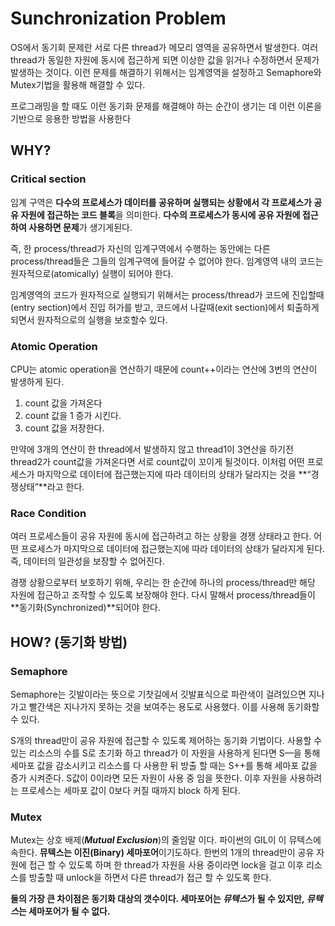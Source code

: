 # Sunchronization Problem

OS에서 동기회 문제란 서로 다른 thread가 메모리 영역을 공유하면서 발생한다. 여러 thread가 동일한 자원에 동시에 접근하게 되면 이상한 값을 읽거나 수정하면서 문제가 발생하는 것이다. 이런 문제를 해결하기 위해서는 임계영역을 설정하고 Semaphore와 Mutex기법을 활용해 해결할 수 있다.

프로그래밍을 할 때도 이런 동기화 문제를 해결해야 하는 순간이 생기는 데 이런 이론을 기반으로 응용한 방법을 사용한다

## WHY?

### **Critical section**

임계 구역은 **다수의 프로세스가 데이터를 공유하며 실행되는 상황에서 각 프로세스가 공유 자원에 접근하는 코드 블록**을 의미한다. **다수의 프로세스가 동시에 공유 자원에 접근하여 사용하면 문제**가 생기게된다.

즉, 한 process/thread가 자신의 임계구역에서 수행하는 동안에는 다른 process/thread들은 그들의 임계구역에 들어갈 수 없어야 한다. 임계영역 내의 코드는 원자적으로(atomically) 실행이 되어야 한다.

임계영역의 코드가 원자적으로 실행되기 위해서는 process/thread가 코드에 진입할때 (entry section)에서 진입 허가를 받고, 코드에서 나갈때(exit section)에서 퇴출하게 되면서 원자적으로의 실행을 보호할수 있다.

### Atomic Operation

CPU는 atomic operation을 연산하기 때문에 count++이라는 연산에 3번의 연산이 발생하게 된다.

1. count 값을 가져온다
2. count 값을 1 증가 시킨다.
3. count 값을 저장한다.

만약에 3개의 연산이 한 thread에서 발생하지 않고 thread1이 3연산을 하기전 thread2가 count값을 가져온다면 서로 count값이 꼬이게 될것이다. 이처럼 어떤 프로세스가 마지막으로 데이터에 접근했는지에 따라 데이터의 상태가 달라지는 것을 **“경쟁상태”**라고 한다.

### **Race Condition**

여러 프로세스들이 공유 자원에 동시에 접근하려고 하는 상황을 경쟁 상태라고 한다. 어떤 프로세스가 마지막으로 데이터에 접근했는지에 따라 데이터의 상태가 달라지게 된다. 즉, 데이터의 일관성을 보장할 수 없어진다.

경쟁 상황으로부터 보호하기 위해, 우리는 한 순간에 하나의 process/thread만 해당 자원에 접근하고 조작할 수 있도록 보장해야 한다. 다시 말해서 process/thread들이 **동기화(Synchronized)**되어야 한다.

## HOW? (동기화 방법)

### Semaphore

Semaphore는 깃발이라는 뜻으로 기찻길에서 깃발표식으로 파란색이 걸려있으면 지나가고 빨간색은 지나가지 못하는 것을 보여주는 용도로 사용했다. 이를 사용해 동기화할 수 있다.

S개의 thread만이 공유 자원에 접근할 수 있도록 제어하는 동기화 기법이다. 사용할 수 있는 리소스의 수를 S로 초기화 하고 thread가 이 자원을 사용하게 된다면 S—을 통해 세마포 값을 감소시키고 리소스를 다 사용한 뒤 방출 할 때는 S++를 통해 세마포 값을 증가 시켜준다. S값이 0이라면 모든 자원이 사용 중 임을 뜻한다. 이후 자원을 사용하려는 프로세스는 세마포 값이 0보다 커질 때까지 block 하게 된다.

### Mutex

Mutex는 상호 배제(**_Mutual Exclusion_**)의 줄임말 이다. 파이썬의 GIL이 이 뮤텍스에 속한다. **뮤텍스는 이진(Binary) 세마포어**이기도하다. 한번의 1개의 thread만이 공유 자원에 접근 할 수 있도록 하며 한 thread가 자원을 사용 중이라면 lock을 걸고 이후 리소스를 방출할 때 unlock을 하면서 다른 thread가 접근 할 수 있도록 한다.

**둘의 가장 큰 차이점은 동기화 대상의 갯수이다. 세마포어는 *뮤텍스*가 될 수 있지만, *뮤텍스*는 세마포어가 될 수 없다.**
